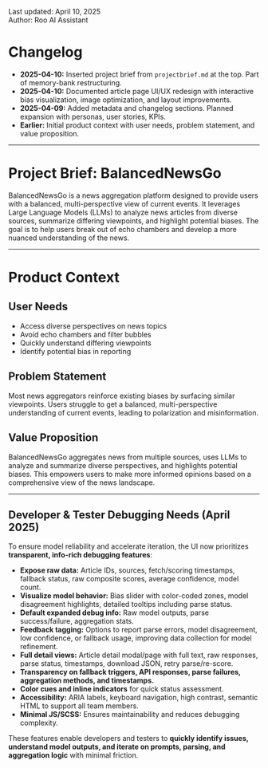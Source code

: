 <!-- Metadata -->
Last updated: April 10, 2025  
Author: Roo AI Assistant

# Changelog
- **2025-04-10:** Inserted project brief from `projectbrief.md` at the top. Part of memory-bank restructuring.
- **2025-04-10:** Documented article page UI/UX redesign with interactive bias visualization, image optimization, and layout improvements.
- **2025-04-09:** Added metadata and changelog sections. Planned expansion with personas, user stories, KPIs.
- **Earlier:** Initial product context with user needs, problem statement, and value proposition.

---

# Project Brief: BalancedNewsGo

BalancedNewsGo is a news aggregation platform designed to provide users with a balanced, multi-perspective view of current events. It leverages Large Language Models (LLMs) to analyze news articles from diverse sources, summarize differing viewpoints, and highlight potential biases. The goal is to help users break out of echo chambers and develop a more nuanced understanding of the news.

---

# Product Context

## User Needs
- Access diverse perspectives on news topics
- Avoid echo chambers and filter bubbles
- Quickly understand differing viewpoints
- Identify potential bias in reporting

## Problem Statement
Most news aggregators reinforce existing biases by surfacing similar viewpoints. Users struggle to get a balanced, multi-perspective understanding of current events, leading to polarization and misinformation.

## Value Proposition
BalancedNewsGo aggregates news from multiple sources, uses LLMs to analyze and summarize diverse perspectives, and highlights potential biases. This empowers users to make more informed opinions based on a comprehensive view of the news landscape.

---

## Developer & Tester Debugging Needs (April 2025)

To ensure model reliability and accelerate iteration, the UI now prioritizes **transparent, info-rich debugging features**:

- **Expose raw data:** Article IDs, sources, fetch/scoring timestamps, fallback status, raw composite scores, average confidence, model count.
- **Visualize model behavior:** Bias slider with color-coded zones, model disagreement highlights, detailed tooltips including parse status.
- **Default expanded debug info:** Raw model outputs, parse success/failure, aggregation stats.
- **Feedback tagging:** Options to report parse errors, model disagreement, low confidence, or fallback usage, improving data collection for model refinement.
- **Full detail views:** Article detail modal/page with full text, raw responses, parse status, timestamps, download JSON, retry parse/re-score.
- **Transparency on fallback triggers, API responses, parse failures, aggregation methods, and timestamps.**
- **Color cues and inline indicators** for quick status assessment.
- **Accessibility:** ARIA labels, keyboard navigation, high contrast, semantic HTML to support all team members.
- **Minimal JS/SCSS:** Ensures maintainability and reduces debugging complexity.

These features enable developers and testers to **quickly identify issues, understand model outputs, and iterate on prompts, parsing, and aggregation logic** with minimal friction.

